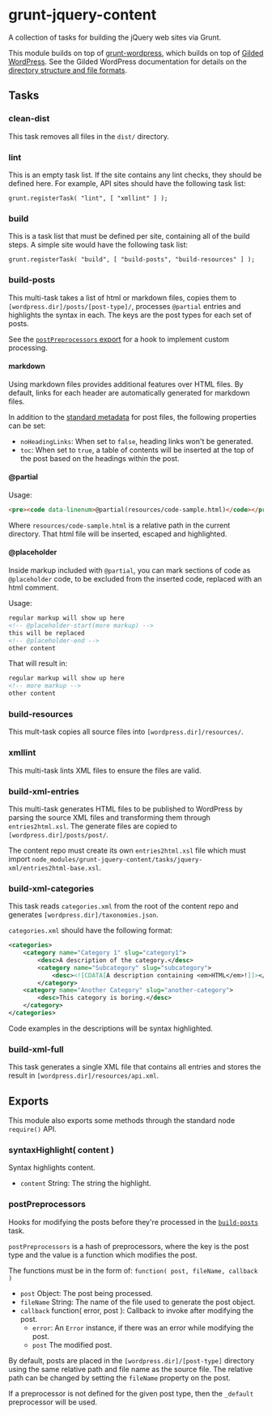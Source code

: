# grunt-jquery-content

A collection of tasks for building the jQuery web sites via Grunt.

This module builds on top of [grunt-wordpress](https://github.com/scottgonzalez/grunt-wordpress), which builds on top of [Gilded WordPress](https://github.com/scottgonzalez/gilded-wordpress). See the Gilded WordPress documentation for details on the [directory structure and file formats](https://github.com/scottgonzalez/gilded-wordpress#directory-structure).

## Tasks

### clean-dist

This task removes all files in the `dist/` directory.

### lint

This is an empty task list. If the site contains any lint checks, they should be defined here. For example, API sites should have the following task list:

```
grunt.registerTask( "lint", [ "xmllint" ] );
```

### build

This is a task list that must be defined per site, containing all of the build steps. A simple site would have the following task list:

```
grunt.registerTask( "build", [ "build-posts", "build-resources" ] );
```

### build-posts

This multi-task takes a list of html or markdown files, copies them to `[wordpress.dir]/posts/[post-type]/`, processes `@partial` entries and highlights the syntax in each. The keys are the post types for each set of posts.

See the [`postPreprocessors` export](#postpreprocessors) for a hook to implement custom processing.

#### markdown

Using markdown files provides additional features over HTML files. By default, links for each header are automatically generated for markdown files.

In addition to the [standard metadata](https://github.com/scottgonzalez/gilded-wordpress#post-files) for post files, the following properties can be set:

* `noHeadingLinks`: When set to `false`, heading links won't be generated.
* `toc`: When set to `true`, a table of contents will be inserted at the top of the post based on the headings within the post.

#### @partial

Usage:

```html
<pre><code data-linenum>@partial(resources/code-sample.html)</code></pre>
```

Where `resources/code-sample.html` is a relative path in the current directory. That html file will be inserted, escaped and highlighted.

#### @placeholder

Inside markup included with `@partial`, you can mark sections of code as `@placeholder` code, to be excluded from the inserted code, replaced with an html comment.

Usage:

```html
regular markup will show up here
<!-- @placeholder-start(more markup) -->
this will be replaced
<!-- @placeholder-end -->
other content
```

That will result in:

```html
regular markup will show up here
<!-- more markup -->
other content
```

### build-resources

This mult-task copies all source files into `[wordpress.dir]/resources/`.

### xmllint

This multi-task lints XML files to ensure the files are valid.

### build-xml-entries

This multi-task generates HTML files to be published to WordPress by parsing the source XML files and transforming them through `entries2html.xsl`. The generate files are copied to `[wordpress.dir]/posts/post/`.

The content repo must create its own `entries2html.xsl` file which must import `node_modules/grunt-jquery-content/tasks/jquery-xml/entries2html-base.xsl`.

### build-xml-categories

This task reads `categories.xml` from the root of the content repo and generates `[wordpress.dir]/taxonomies.json`.

`categories.xml` should have the following format:

```xml
<categories>
	<category name="Category 1" slug="category1">
		<desc>A description of the category.</desc>
		<category name="Subcategory" slug="subcategory">
			<desc><![CDATA[A description containing <em>HTML</em>!]]></desc>
		</category>
	<category name="Another Category" slug="another-category">
		<desc>This category is boring.</desc>
	</category>
</categories>
```

Code examples in the descriptions will be syntax highlighted.

### build-xml-full

This task generates a single XML file that contains all entries and stores the result in `[wordpress.dir]/resources/api.xml`.



## Exports

This module also exports some methods through the standard node `require()` API.

### syntaxHighlight( content )

Syntax highlights content.

* `content` String: The string the highlight.

### postPreprocessors

Hooks for modifying the posts before they're processed in the [`build-posts`](#build-posts) task.

`postPreprocessors` is a hash of preprocessors, where the key is the post type and the value is a function which modifies the post.

The functions must be in the form of:
`function( post, fileName, callback )`

* `post` Object: The post being processed.
* `fileName` String: The name of the file used to generate the post object.
* `callback` function( error, post ): Callback to invoke after modifying the post.
  * `error`: An `Error` instance, if there was an error while modifying the post.
  * `post` The modified post.

By default, posts are placed in the `[wordpress.dir]/[post-type]` directory using the same relative path and file name as the source file. The relative path can be changed by setting the `fileName` property on the post.

If a preprocessor is not defined for the given post type, then the `_default` preprocessor will be used.
